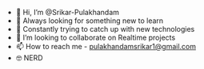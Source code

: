 - 👋 Hi, I’m @Srikar-Pulakhandam
- 👀 Always looking for something new to learn
- 🌱 Constantly trying to catch up with new technologies
- 💞️ I’m looking to collaborate on Realtime projects
- 📫 How to reach me - pulakhandamsrikar1@gmail.com
- 🤓 NERD

<!---
Srikar-Pulakhandam/Srikar-Pulakhandam is a ✨ special ✨ repository because its `README.md` (this file) appears on your GitHub profile.
You can click the Preview link to take a look at your changes.
--->
